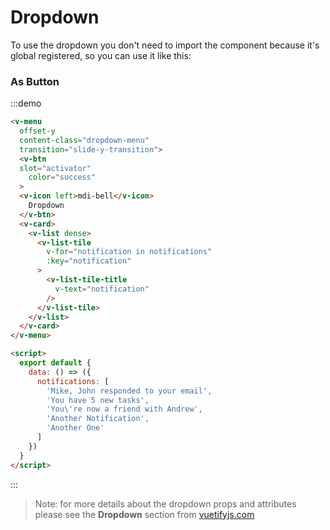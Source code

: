 # Dropdown

To use the dropdown you don't need to import the component because it's global registered, so you can use it like this:

<script>
module.exports = {
  data: () => ({
    notifications: [
      'Mike, John responded to your email',
      'You have 5 new tasks',
      'You\'re now a friend with Andrew',
      'Another Notification',
      'Another One'
    ]
  })
}
</script>


### As Button

:::demo
```html
<v-menu
  offset-y
  content-class="dropdown-menu"
  transition="slide-y-transition">
  <v-btn
  slot="activator"
    color="success"
  >
  <v-icon left>mdi-bell</v-icon>
    Dropdown
  </v-btn>
  <v-card>
    <v-list dense>
      <v-list-tile
        v-for="notification in notifications"
        :key="notification"
      >
        <v-list-tile-title
          v-text="notification"
        />
      </v-list-tile>
    </v-list>
  </v-card>
</v-menu>

<script>
  export default {
    data: () => ({
      notifications: [
        'Mike, John responded to your email',
        'You have 5 new tasks',
        'You\'re now a friend with Andrew',
        'Another Notification',
        'Another One'
      ]
    })
  }
</script>
```
:::


> Note: for more details about the dropdown props and attributes please see the **Dropdown** section from [vuetifyjs.com](https://vuetifyjs.com/en/components/menus#usage--1)
